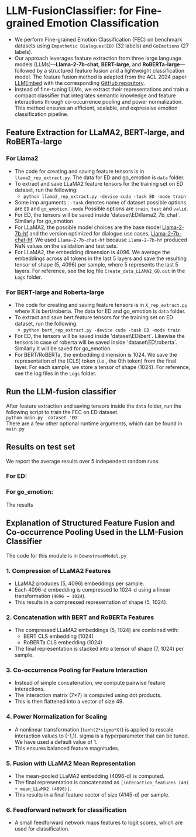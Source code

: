 # LLM-FusionClassifier: for Fine-grained Emotion Classification
- We perform Fine-grained Emotion Classification (FEC) on benchmark datasets using `Empathetic Dialogues(ED)` (32 labels) and `GoEmotions` (27 labels).
- Our approach leverages feature extraction from three large language models (LLMs)—**Llama-2-7b-chat**, **BERT-large**, and **RoBERTa-large**—followed by a structured feature fusion and a lightweight classification model.  The feature fusion method is adapted from the ACL 2024 paper [LLMEmbed](https://aclanthology.org/2024.acl-long.433/) with the corresponding [GitHub repository](https://github.com/ChunLiu-cs/LLMEmbed-ACL2024).
- Instead of fine-tuning LLMs, we extract their representations and train a compact classifier that integrates semantic knowledge and feature interactions through co-occurrence pooling and power normalization. This method ensures an efficient, scalable, and expressive emotion classification pipeline.

## Feature Extraction for LLaMA2, BERT-large, and RoBERTa-large
### For Llama2
- The code for creating and saving feature tensors is in `llama2_rep_extract.py`. The data for ED and go_emotion is `data` folder.
- To extract and save LLaMA2 feature tensors for the training set on ED dataset, run the following:
  - ```python llama2_rep_extract.py -device cuda -task ED -mode train```
- Some imp arguments : `-task` denotes name of dataset possible options are `ED` and `go_emotion`. `-mode` Possible options are `train`, `test` and `valid`.
- For ED, the tensors will be saved inside 'dataset\ED\llama2_7b_chat\`. Similarly for go_emotion
- For LLaMA2, the possible model choices are the base model [Llama-2-7b-hf](https://huggingface.co/meta-llama/Llama-2-7b-chat-hf) and the version optimized for dialogue use cases, [Llama-2-7b-chat-hf](https://huggingface.co/meta-llama/Llama-2-7b-hf). We used `Llama-2-7b-chat-hf` because `Llama-2-7b-hf` produced NaN values on the validation and test sets.
- For LLaMA2, the embedding dimension is 4096. We average the embeddings across all tokens in the last 5 layers and save the resulting tensor of shape (5, 4096) per sample, where 5 represents the last 5 layers. For reference, see the log file `Create_data_LLAMA2_GO.out` in the `Logs` folder.

### For BERT-large and Roberta-large
- The code for creating and saving feature tensors is in `X_rep_extract.py` where X is bert/roberta. The data for ED and go_emotion is `data` folder.
- To extract and save bert feature tensors for the training set on ED dataset, run the following:
  - ```python bert_rep_extract.py -device cuda -task ED -mode train```
- For ED, the tensors will be saved inside 'dataset\ED\bert\`. Likewise the tensors in case of roberta will be saved inside 'dataset\ED\roberta\`. Similarly it will be saved for go_emotion.
- For BERT/RoBERTa, the embedding dimension is 1024. We save the representation of the [CLS] token (i.e., the 0th token) from the final layer. For each sample, we store a tensor of shape (1024). For reference, see the log files in the `Logs` folder.

## Run the LLM-fusion classifier
After feature extraction and saving tensors inside the `data` folder, run the following script to train the FEC on ED dataset. </br>
```python main.py -dataset 'ED' ``` </br>
There are a few other optional runtime arguments, which can be found in `main.py`

## Results on test set
We report the average results over 5 independent random runs.
### For ED:
### For go_emotion:
The results 

## Explanation of Structured Feature Fusion and Co-occurrence Pooling Used in the LLM-Fusion Classifier
The code for this module is in `DownstreamModel.py`
### 1. Compression of LLaMA2 Features
- LLaMA2 produces (5, 4096) embeddings per sample.
- Each 4096-d embedding is compressed to 1024-d using a linear transformation (`4096 → 1024`).
- This results in a compressed representation of shape (5, 1024).

### 2. Concatenation with BERT and RoBERTa Features
- The compressed LLaMA2 embeddings (5, 1024) are combined with:
  - BERT CLS embedding (1024)
  - RoBERTa CLS embedding (1024)
- The final representation is stacked into a tensor of shape (7, 1024) per sample.

### 3. Co-occurrence Pooling for Feature Interaction
- Instead of simple concatenation, we compute pairwise feature interactions.
- The interaction matrix (7×7) is computed using dot products.
- This is then flattened into a vector of size 49.

### 4. Power Normalization for Scaling
- A nonlinear transformation (`tanh(2*sigma*X)`) is applied to rescale interaction values to (-1,1). sigma is a hyperparameter that can be tuned. We have used a default value of 1.
- This ensures balanced feature magnitudes.

### 5. Fusion with LLaMA2 Mean Representation
- The mean-pooled LLaMA2 embedding (4096-d) is computed.
- The final representation is concatenated as `[interaction_features (49) + mean_LLaMA2 (4096)]`.
- This results in a final feature vector of size (4145-d) per sample.

### 6. Feedforward network for classification 
- A small feedforward network maps features to logit scores, which are used for classification.





